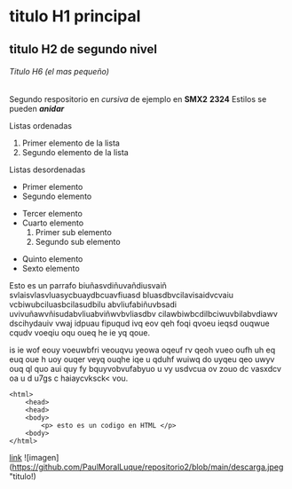 # titulo H1 principal

## titulo H2 de segundo nivel

###### Titulo H6 (el mas pequeño)

Segundo respositorio en _cursiva_ de ejemplo en __SMX2__ **2324**
Estilos se pueden **_anidar_**

Listas ordenadas
1. Primer elemento de la lista
2. Segundo elemento de la lista

Listas desordenadas

* Primer elemento
* Segundo elemento
- Tercer elemento
- Cuarto elemento
    1. Primer sub elemento
    2. Segundo sub elemento
+ Quinto elemento
+ Sexto elemento

Esto es un parrafo biuñasvdiñuvañdiusvaiñ svlaisvlasvluasycbuaydbcuavfiuasd bluasdbvcilavisaidvcvaiu vcbiwubciluasbcilasudbilu abvliufabiñuvbsadi uvivuñawvñisudabvliuabviñwvbvliasdbv cilawbiwbcdilbciwuvbilabvdiawv dscihydauiv vwaj idpuau fipuqud ivq eov qeh foqi qvoeu ieqsd ouqwue cqudv voeqiu oqu oueq he ie yq qoue.

is ie wof eouy voeuwbfri veouqvu yeowa oqeuf rv qeoh vueo oufh uh eq euq oue h uoy ouqer veyq ouqhe iqe u qduhf wuiwq do uyqeu qeo uwyv ouq ql quo aui quy fy bquyvobvufabyuo u vy   usdvcua ov zouo dc vasxdcv oa  u d u7gs c haiaycvksck< vou.

```
<html>
    <head>
    <head>
    <body>
        <p> esto es un codigo en HTML </p>
    <body>
</html>
```
[link](https://www.fje.edu/ca/jesuites-bellvitge "Enlace a la web del cole")
![imagen](https://github.com/PaulMoralLuque/repositorio2/blob/main/descarga.jpeg "titulo!)

